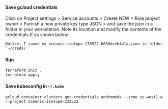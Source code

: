 #### Save gcloud credentials

Click on Project settings > Service accounts > Create NEW > Role project owner > Furnish a new private key type JSON > and save the json in a folder in your workstation. Note its location and modify the contents of the credentials.tf as shown below.

    Notice: I saved my oceanic-isotope-233522-b030dceb4b1a.json in folder `~/creds/`

#### Run

    terraform init .
    terraform apply

#### Save kubeconfig in `~/.kube`

    gcloud container clusters get-credentials andromeda --zone us-west1-a --project oceanic-isotope-233522

